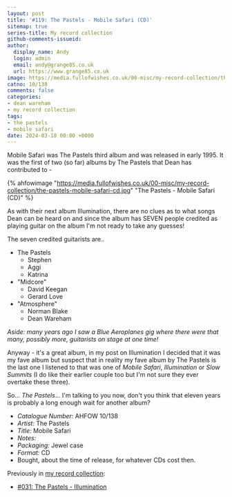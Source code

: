 ```yaml
---
layout: post
title: '#119: The Pastels - Mobile Safari (CD)'
sitemap: true
series-title: My record collection 
github-comments-issueid:
author:
  display_name: Andy
  login: admin
  email: andy@grange85.co.uk
  url: https://www.grange85.co.uk
image: https://media.fullofwishes.co.uk/00-misc/my-record-collection/the-pastels-mobile-safari-cd.jpg
catno: 10/138
comments: false
categories:
- dean wareham
- my record collection
tags:
- the pastels
- mobile safari
date: 2024-03-18 00:00 +0000
---
```

Mobile Safari was The Pastels third album and was released in early 1995. It was the first of two (so far) albums by The Pastels that Dean has contributed to - 

{% ahfowimage "https://media.fullofwishes.co.uk/00-misc/my-record-collection/the-pastels-mobile-safari-cd.jpg" "The Pastels - Mobile Safari (CD)" %}

As with their next album Illumination, there are no clues as to what songs Dean can be heard on and since the album has SEVEN people credited as playing guitar on the album I'm not ready to take any guesses!

<!--more-->

The seven credited guitarists are..

 - The Pastels
   - Stephen
   - Aggi
   - Katrina
 - "Midcore"
   - David Keegan
   - Gerard Love
 - "Atmosphere"
   - Norman Blake
   - Dean Wareham

_Aside: many years ago I saw a Blue Aeroplanes gig where there were that many, possibly more, guitarists on stage at one time!_

Anyway - it's a great album, in my post on Illumination I decided that it was my fave album but suspect that in reality my fave album by The Pastels is the last one I listened to that was one of _Mobile Safari_, _Illumination_ or _Slow Summits_ (I do like their earlier couple too but I'm not sure they ever overtake these three).

So... _The Pastels_... I'm talking to you now, don't you think that eleven years is probably a long enough wait for another album?

 - *Catalogue Number:* AHFOW 10/138
 - *Artist:* The Pastels
 - *Title:* Mobile Safari
 - *Notes:* 
 - *Packaging:* Jewel case
 - *Format:* CD
 - Bought, about the time of release, for whatever CDs cost then.

Previously in [my record collection](/category/my-record-collection):
 - [#031: The Pastels - Illumination](/2023/05/04/my-record-collection-031-the-pastels-illumination/)
